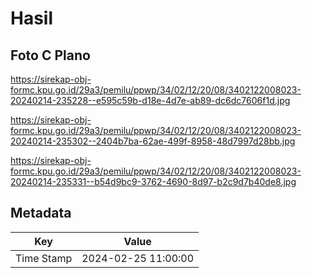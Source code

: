 # Hasil

## Foto C Plano

https://sirekap-obj-formc.kpu.go.id/29a3/pemilu/ppwp/34/02/12/20/08/3402122008023-20240214-235228--e595c59b-d18e-4d7e-ab89-dc6dc7606f1d.jpg

https://sirekap-obj-formc.kpu.go.id/29a3/pemilu/ppwp/34/02/12/20/08/3402122008023-20240214-235302--2404b7ba-62ae-499f-8958-48d7997d28bb.jpg

https://sirekap-obj-formc.kpu.go.id/29a3/pemilu/ppwp/34/02/12/20/08/3402122008023-20240214-235331--b54d9bc9-3762-4690-8d97-b2c9d7b40de8.jpg


## Metadata

| Key        | Value               |
| ---------- | ------------------- |
| Time Stamp | 2024-02-25 11:00:00 |



